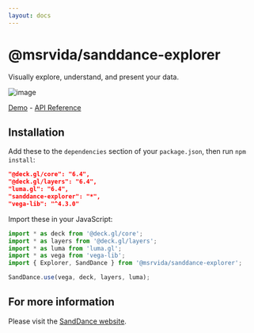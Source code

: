 ```yaml
---
layout: docs
---
```


# @msrvida/sanddance-explorer

Visually explore, understand, and present your data.

![image](https://user-images.githubusercontent.com/11507384/54243089-591fcf80-44e4-11e9-851e-5ff4a262ccfd.png)


[Demo](/SandDance/app) - [API Reference](/SandDance/docs/sanddance-explorer/v1/api)

## Installation

Add these to the `dependencies` section of your `package.json`, then run `npm install`:

```json
"@deck.gl/core": "6.4",
"@deck.gl/layers": "6.4",
"luma.gl": "6.4",
"sanddance-explorer": "*",
"vega-lib": "^4.3.0"
```

Import these in your JavaScript:

```js
import * as deck from '@deck.gl/core';
import * as layers from '@deck.gl/layers';
import * as luma from 'luma.gl';
import * as vega from 'vega-lib';
import { Explorer, SandDance } from '@msrvida/sanddance-explorer';

SandDance.use(vega, deck, layers, luma);
```

## For more information
Please visit the [SandDance website](/SandDance/).
